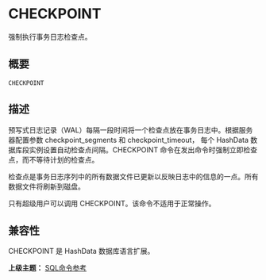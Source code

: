 # CHECKPOINT

强制执行事务日志检查点。

## 概要

```
CHECKPOINT
```

## 描述

预写式日志记录（WAL）每隔一段时间将一个检查点放在事务日志中。根据服务器配置参数 checkpoint\_segments 和 checkpoint\_timeout， 每个 HashData 数据库段实例设置自动检查点间隔。CHECKPOINT 命令在发出命令时强制立即检查点，而不等待计划的检查点。

检查点是事务日志序列中的所有数据文件已更新以反映日志中的信息的一点。所有数据文件将刷新到磁盘。

只有超级用户可以调用 CHECKPOINT。该命令不适用于正常操作。

## 兼容性

CHECKPOINT 是 HashData 数据库语言扩展。

**上级主题：** [SQL命令参考](./README.md)

